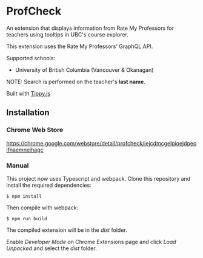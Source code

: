 # ProfCheck

An extension that displays information from Rate My Professors for teachers using tooltips in UBC's course explorer.

This extension uses the Rate My Professors' GraphQL API.

Supported schools:

- University of British Columbia (Vancouver & Okanagan)

NOTE: Search is performed on the teacher's **last name**.

Built with [Tippy.js](https://atomiks.github.io/tippyjs/)

## Installation

### Chrome Web Store

https://chrome.google.com/webstore/detail/profcheck/iejcdmcgelpioejdpeoifnaemneihagc

### Manual

This project now uses Typescript and webpack. Clone this repository and install the required dependencies:

```shell
$ npm install
```

Then compile with webpack:

```shell
$ npm run build
```

The compiled extension will be in the _dist_ folder.

Enable _Developer Mode_ on Chrome Extensions page and click _Load Unpacked_ and select the _dist_ folder.
